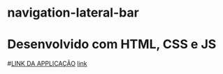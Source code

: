 # navigation-lateral-bar

# Desenvolvido com HTML, CSS e JS

#<a href="https://navigation-lateral-bar.vercel.app/">LINK DA APPLICAÇÃO</a>
[link](https://navigation-lateral-bar.vercel.app/) 
